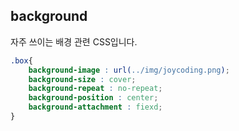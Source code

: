 ## background

자주 쓰이는 배경 관련 CSS입니다.

```css
.box{
    background-image : url(../img/joycoding.png);
    background-size : cover;
    background-repeat : no-repeat;
    background-position : center;
    background-attachment : fiexd;
}